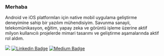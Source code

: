 ### Merhaba

<!--
**ResulSilay/ResulSilay** is a ✨ _special_ ✨ repository because its `README.md` (this file) appears on your GitHub profile.
-->

Android ve iOS platformları için native mobil uygulama geliştirme deneyimine sahip bir yazılım mühendisiyim. Savunma sanayii, telekomünikasyon, eğitim, yapay zeka ve görüntü işleme üzerine aktif milyon kullanıcılı projelerde mimari tasarımı ve geliştirme aşamalarında aktif rol aldım.

![](https://komarev.com/ghpvc/?username=ResulSilay&color=000000&style=for-the-badge&label=VIEWS)
[![Linkedin Badge](https://img.shields.io/badge/RESULSILAY-000?style=for-the-badge&logo=linkedin)](https://www.linkedin.com/in/resulsilay/)
[![Medium Badge](https://img.shields.io/badge/RESULSILAY-000?style=for-the-badge&logo=medium)](https://resulsilay.medium.com/)
